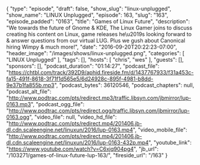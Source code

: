 {
  "type": "episode",
  "draft": false,
  "show_slug": "linux-unplugged",
  "show_name": "LINUX Unplugged",
  "episode": 163,
  "slug": "163",
  "episode_padded": "0163",
  "title": "Games of Linux Future",
  "description": "We towards the future of Gnome & KDE, The Linux Gamer joins to discuss creating his content on Linux, game releases he\u2019s looking forward to & answer questions from our virtual LUG. Plus we gush about Canonical hiring Wimpy & much more!",
  "date": "2016-09-20T20:22:23-07:00",
  "header_image": "/images/shows/linux-unplugged.png",
  "categories": [
    "LINUX Unplugged"
  ],
  "tags": [],
  "hosts": [
    "chris",
    "wes"
  ],
  "guests": [],
  "sponsors": [],
  "podcast_duration": "01:14:27",
  "podcast_file": "https://chtbl.com/track/392D9/aphid.fireside.fm/d/1437767933/f31a453c-fa15-491f-8618-3f71f1d565e5/6d24928c-895f-4981-b8dd-9e37b1fa855b.mp3",
  "podcast_bytes": 36120546,
  "podcast_chapters": null,
  "podcast_alt_file": "http://www.podtrac.com/pts/redirect.mp3/traffic.libsyn.com/jbmirror/lup-0163.mp3",
  "podcast_ogg_file": "http://www.podtrac.com/pts/redirect.ogg/traffic.libsyn.com/jbmirror/lup-0163.ogg",
  "video_file": null,
  "video_hd_file": "http://www.podtrac.com/pts/redirect.mp4/201406.jb-dl.cdn.scaleengine.net/linuxun/2016/lup-0163.mp4",
  "video_mobile_file": "http://www.podtrac.com/pts/redirect.mp4/201406.jb-dl.cdn.scaleengine.net/linuxun/2016/lup-0163-432p.mp4",
  "youtube_link": "https://www.youtube.com/watch?v=C6xjq904pg4",
  "jb_url": "/103271/games-of-linux-future-lup-163/",
  "fireside_url": "/163"
}

